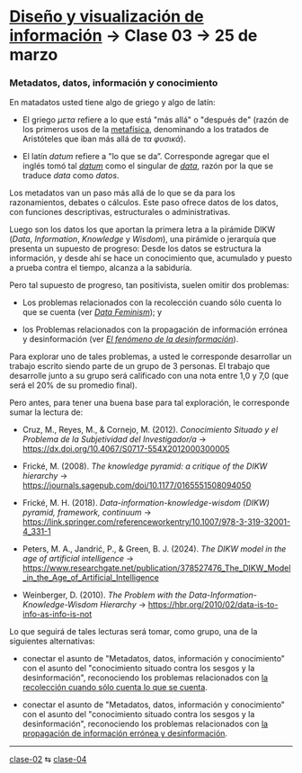 # [Diseño y visualización de información](https://github.com/profesorfaco/aud5v027-2025) → Clase 03 → 25 de marzo

### Metadatos, datos, información y conocimiento

En matadatos usted tiene algo de griego y algo de latín:

- El griego *μετα* refiere a lo que está "más allá" o "después de" (razón de los primeros usos de la [metafísica](https://es.wikipedia.org/wiki/Andr%C3%B3nico_de_Rodas#G%C3%A9nesis_circunstancial_de_la_palabra_metaf%C3%ADsica), denominando a los tratados de Aristóteles que iban más allá de *τα φυσικά*).

- El latín *datum* refiere a "lo que se da”. Corresponde agregar que el inglés tomó tal [*datum*](https://www.merriam-webster.com/dictionary/datum) como el singular de [*data*](https://www.merriam-webster.com/dictionary/data), razón por la que se traduce *data* como *datos*.

Los metadatos van un paso más allá de lo que se da para los razonamientos, debates o cálculos. Este paso ofrece datos de los datos, con funciones descriptivas, estructurales o administrativas.

Luego son los datos los que aportan la primera letra a la pirámide DIKW (*Data*, *Information*, *Knowledge* y *Wisdom*), una pirámide o jerarquía que presenta un supuesto de progreso: Desde los datos se estructura la información, y desde ahí se hace un conocimiento que, acumulado y puesto a prueba contra el tiempo, alcanza a la sabiduría.

Pero tal supuesto de progreso, tan positivista, suelen omitir dos problemas:

- Los problemas relacionados con la recolección cuando sólo cuenta lo que se cuenta (ver [*Data Feminism*](https://data-feminism.mitpress.mit.edu/pub/tzq8d54o/release/1)); y

- los Problemas relacionados con la propagación de información errónea y desinformación (ver [*El fenómeno de la desinformación*](https://minciencia.gob.cl/uploads/filer_public/26/cb/26cb92cb-5614-4e7c-a46e-f001a2b838b1/informe_i_-_el_fenomeno_de_la_desinformacion_global_y_en_chile_1.pdf)).

Para explorar uno de tales problemas, a usted le corresponde desarrollar un trabajo escrito siendo parte de un grupo de 3 personas. El trabajo que desarrolle junto a su grupo será calificado con una nota entre 1,0 y 7,0 (que será el 20% de su promedio final).

Pero antes, para tener una buena base para tal exploración, le corresponde sumar la lectura de:

- Cruz, M., Reyes, M., & Cornejo, M. (2012). *Conocimiento Situado y el Problema de la Subjetividad del Investigador/a* → https://dx.doi.org/10.4067/S0717-554X2012000300005

- Frické, M. (2008). *The knowledge pyramid: a critique of the DIKW hierarchy* → https://journals.sagepub.com/doi/10.1177/0165551508094050

- Frické, M. H. (2018). *Data-information-knowledge-wisdom (DIKW) pyramid, framework, continuum* → https://link.springer.com/referenceworkentry/10.1007/978-3-319-32001-4_331-1

- Peters, M. A., Jandrić, P., & Green, B. J. (2024). *The DIKW model in the age of artificial intelligence* → https://www.researchgate.net/publication/378527476_The_DIKW_Model_in_the_Age_of_Artificial_Intelligence

- Weinberger, D. (2010). *The Problem with the Data-Information-Knowledge-Wisdom Hierarchy* → https://hbr.org/2010/02/data-is-to-info-as-info-is-not

Lo que seguirá de tales lecturas será tomar, como grupo, una de la siguientes alternativas:

- conectar el asunto de "Metadatos, datos, información y conocimiento" con el asunto del "conocimiento situado contra los sesgos y la desinformación", reconociendo los problemas relacionados con [la recolección cuando sólo cuenta lo que se cuenta](https://data-feminism.mitpress.mit.edu/pub/tzq8d54o/release/1).
  
- conectar el asunto de "Metadatos, datos, información y conocimiento" con el asunto del "conocimiento situado contra los sesgos y la desinformación", reconociendo los problemas relacionados con [la propagación de información errónea y desinformación](https://minciencia.gob.cl/uploads/filer_public/26/cb/26cb92cb-5614-4e7c-a46e-f001a2b838b1/informe_i_-_el_fenomeno_de_la_desinformacion_global_y_en_chile_1.pdf).
   
_ _ _ _ 

[clase-02](https://github.com/profesorfaco/aud5v027-2025/blob/main/clase-02/README.md) ⇆ [clase-04](https://github.com/profesorfaco/aud5v027-2025/blob/main/clase-04/README.md)
